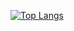 [![Top Langs](https://github-readme-stats.vercel.app/api/top-langs/?username=Tchoup7790)](https://github.com/anuraghazra/github-readme-stats)
